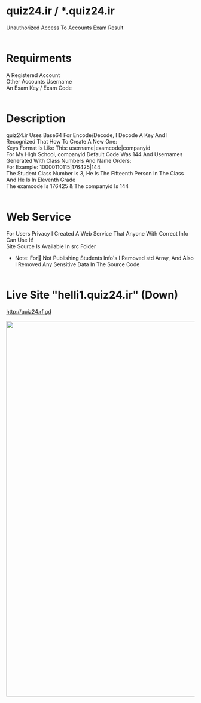 # quiz24.ir / *.quiz24.ir
Unauthorized Access To Accounts Exam Result
<br><br>
# Requirments
A Registered Account
<br>
Other Accounts Username
<br>
An Exam Key / Exam Code
<br><br>
# Description
quiz24.ir Uses Base64 For Encode/Decode, I Decode A Key And I Recognized That How To Create A New One:
<br>
Keys Format Is Like This: username|examcode|companyid
<br>
For My High School, companyid Default Code Was 144 And Usernames Generated With Class Numbers And Name Orders:
<br>
For Example: 10000110115|176425|144
<br>
The Student Class Number Is 3, He Is The Fifteenth Person In The Class And He Is In Eleventh Grade
<br>
The examcode Is 176425 & The companyid Is 144
<br><br>
# Web Service
For Users Privacy I Created A Web Service That Anyone With Correct Info Can Use It!
<br>
Site Source Is Available In src Folder
<br>
* Note: For ٔNot Publishing Students Info's I Removed std Array, And Also I Removed Any Sensitive Data In The Source Code
<br><br>
# Live Site "helli1.quiz24.ir" (Down)
http://quiz24.rf.gd
<br><br>
<img src="http://s10.picofile.com/file/8406679642/testing.gif" width="1000"/>
